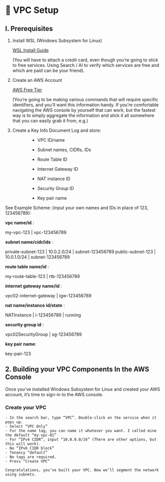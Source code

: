 # 🔧 VPC Setup

## I. Prerequisites

1. Install WSL (Windows Subsystem for Linux)

    [WSL Install Guide](https://learn.microsoft.com/en-us/windows/wsl/install)

    (You will have to attach a credit card, even though you’re going to stick to free services. Using Search / AI to verify which services are free and which are paid can be your friend).

2. Create an AWS Account 

    [AWS Free Tier](https://aws.amazon.com/free)

    (You’re going to be making various commands that will require specific identifiers, and you’ll want this information handy. If you’re comfortable navigating the AWS console by yourself that can work, but the fastest way is to simply aggregate the information and stick it all somewhere that you can easily grab it from, e.g.)

3. Create a Key Info Document
Log and store:

<div style="padding-left:80px">

- VPC ID/name

- Subnet names, CIDRs, IDs

- Route Table ID

- Internet Gateway ID

- NAT instance ID

- Security Group ID

- Key pair name

</div>

See Example Scheme: (input your own names and IDs in place of 123, 123456789):

**vpc name/id** :

my-vpc-123 | vpc-123456789

**subnet name/cidr/ids** :

private-subnet-123 | 10.0.2.0/24 | subnet-123456789
public-subnet-123 | 10.0.1.0/24 | subnet-123456789

**route table name/id** :

my-route-table-123 | rtb-123456789

**internet gateway name/id** :

vpc02-internet-gateway | igw-123456789

**nat name/instance id/state** :

NATInstance  | i-123456789 |  running

**security group id** :

vpc02SecurityGroup | sg-123456789

**key pair name**:

key-pair-123

## 2. Building your VPC Components In the AWS Console

Once you’ve installed Windows Subsystem for Linux and created your AWS account, it’s time to sign-in to the AWS console.

### Create your VPC
    - In the search bar, type “VPC”. Double-click on the service when it pops up.
    - Select “VPC Only” 
    - For the name tag, you can name it whatever you want. I called mine the default “my-vpc-01”
    - For “IPv4 CIDR”, input “10.0.0.0/16” (There are other options, but this will work).
    - No “IPv6 CIDR block”
    - Tenancy “default”
    - No tags are required.
    - Press “Create VPC”

    Congratulations, you’ve built your VPC. Now we’ll segment the network using subnets. 
